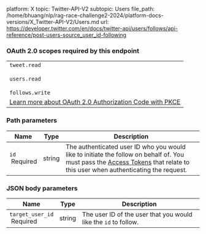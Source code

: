 platform: X
topic: Twitter-API-V2
subtopic: Users
file_path: /home/bhuang/nlp/rag-race-challenge2-2024/platform-docs-versions/X_Twitter-API-V2/Users.md
url: https://developer.twitter.com/en/docs/twitter-api/users/follows/api-reference/post-users-source_user_id-following

### OAuth 2.0 scopes required by this endpoint

|     |
| --- |
| `tweet.read`<br><br>`users.read`<br><br>`follows.write` |
| [Learn more about OAuth 2.0 Authorization Code with PKCE](https://developer.twitter.com/en/docs/twitter-api/oauth2) |

### Path parameters

| Name | Type | Description |
| --- | --- | --- |
| `id`  <br> Required | string | The authenticated user ID who you would like to initiate the follow on behalf of. You must pass the [Access Tokens](https://developer.twitter.com/en/docs/authentication/oauth-2-0/user-access-token) that relate to this user when authenticating the request. |

  
  

### JSON body parameters

| Name | Type | Description |
| --- | --- | --- |
| `target_user_id`  <br> Required | string | The user ID of the user that you would like the `id` to follow. |